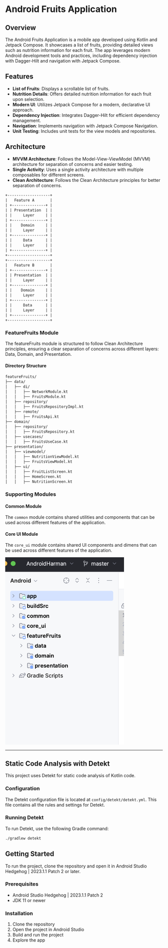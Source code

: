 # Android Fruits Application

## Overview

The Android Fruits Application is a mobile app developed using Kotlin and Jetpack Compose. It
showcases a list of fruits, providing detailed views such as nutrition information for each fruit.
The app leverages modern Android development tools and practices, including dependency injection
with Dagger-Hilt and navigation with Jetpack Compose.

## Features

- **List of Fruits**: Displays a scrollable list of fruits.
- **Nutrition Details**: Offers detailed nutrition information for each fruit upon selection.
- **Modern UI**: Utilizes Jetpack Compose for a modern, declarative UI approach.
- **Dependency Injection**: Integrates Dagger-Hilt for efficient dependency management.
- **Navigation**: Implements navigation with Jetpack Compose Navigation.
- **Unit Testing**: Includes unit tests for the view models and repositories.

## Architecture

- **MVVM Architecture**: Follows the Model-View-ViewModel (MVVM) architecture for separation of
  concerns and easier testing.
- **Single Activity**: Uses a single activity architecture with multiple composables for different
  screens.
- **Clean Architecture**: Follows the Clean Architecture principles for better separation of
  concerns.

```
+-------------------+
|   Feature A       |
| +---------------+ |
| | Presentation  | |
| |     Layer     | |
| +---------------+ |
| |    Domain     | |
| |     Layer     | |
| +---------------+ |
| |     Data      | |
| |     Layer     | |
| +---------------+ |
+-------------------+
+-------------------+
|   Feature B       |
| +---------------+ |
| | Presentation  | |
| |     Layer     | |
| +---------------+ |
| |    Domain     | |
| |     Layer     | |
| +---------------+ |
| |     Data      | |
| |     Layer     | |
| +---------------+ |
+-------------------+
```

### FeatureFruits Module

The featureFruits module is structured to follow Clean Architecture principles, ensuring a clear
separation of concerns across different layers: Data, Domain, and Presentation.

#### Directory Structure

```
featureFruits/
├── data/
│   ├── di/
│   │   ├── NetworkModule.kt
│   │   ├── FruitsModule.kt
│   ├── repository/
│   │   ├── FruitsRepositoryImpl.kt
│   ├── remote/
│   │   ├── FruitsApi.kt
├── domain/
│   ├── repository/
│   │   ├── FruitsRepository.kt
│   ├── usecases/
│   │   ├── FruitsUseCase.kt
├── presentation/
│   ├── viewmodel/
│   │   ├── NutritionViewModel.kt
│   │   ├── FruitsViewModel.kt
│   ├── ui/
│   │   ├── FruitListScreen.kt
│   │   ├── HomeScreen.kt
│   │   ├── NutritionScreen.kt

```

### Supporting Modules

#### Common Module

The `common` module contains shared utilities and components that can be used across different
features of the application.

#### Core UI Module

The `core_ui` module contains shared UI components and dimens that can be used across different
features of the application.

<img src="./images/structure_image.png" alt="Screenshot" height="600">

---

## Static Code Analysis with Detekt

This project uses Detekt for static code analysis of Kotlin code.

### Configuration

The Detekt configuration file is located at `config/detekt/detekt.yml`. This file contains all the
rules and settings for Detekt.

### Running Detekt

To run Detekt, use the following Gradle command:

```sh
./gradlew detekt
```

## Getting Started

To run the project, clone the repository and open it in Android Studio Hedgehog | 2023.1.1 Patch 2
or later.

### Prerequisites

- Android Studio Hedgehog | 2023.1.1 Patch 2
- JDK 11 or newer

### Installation

1. Clone the repository
2. Open the project in Android Studio
3. Build and run the project
4. Explore the app
